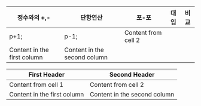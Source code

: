 ###
정수와의 +,- | 단항연산 | 포-포  | 대입 | 비교 |
------------ | ------------- | ------------- | ------------- | ------------- |
p+1; | p-1; |  Content from cell 2
Content in the first column | Content in the second column


First Header | Second Header
------------ | -------------
Content from cell 1 | Content from cell 2
Content in the first column | Content in the second column
